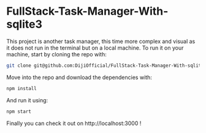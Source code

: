 # FullStack-Task-Manager-With-sqlite3

This project is another task manager, this time more complex and visual as it does not run in the terminal but on a local machine.
To run it on your machine, start by cloning the repo with:
```bash
git clone git@github.com:DijiOfficial/FullStack-Task-Manager-With-sqlite3.git
```
Move into the repo and download the dependencies with:
```bash
npm install
```
And run it using: 
```bash
npm start
```
Finally you can check it out on http://localhost:3000 !
